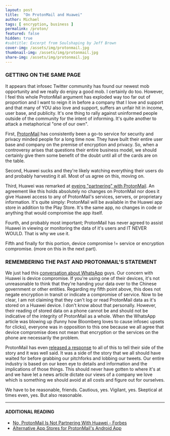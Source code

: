 ```yaml
---
layout: post
title:  "On ProtonMail and Huawei"
author: Michael
tags: [ encryption, business ]
permalink: /proton/
featured: false
hidden: true
#subtitle: Excerpt from Soulshaping by Jeff Brown
cover-img: /assets/img/protonmail.jpg
thumbnail-img: /assets/img/protonmail.jpg
share-img: /assets/img/protonmail.jpg
---
```

### GETTING ON THE SAME PAGE

It appears that infosec Twitter community has found our newest mob opportunity and we really do enjoy a good mob. I certainly do too. However, I feel this whole ProtonMail argument has exploded way too far out of proportion and I want to reign it in before a company that I love and support and that many of YOU also love and support, suffers an unfair hit in income, user base, and publicity. It's one thing to rally against uninformed people outside of the community for the intent of informing. It's quite another to attack a metaphorical "one of our own".

First, <a href="https://protonmail.com/" target="_blank">ProtonMail</a> has consistently been a go-to service for security and privacy minded people for a long time now. They have built their entire user base and company on the premise of encryption and privacy. So, when a controversy arises that questions their entire business model, we should certainly give them some benefit of the doubt until all of the cards are on the table.

Second, Huawei sucks and they're likely watching everything their users do and probably harvesting it all. Most of us agree on this, moving on.

Third, Huawei was remarked at <a href="https://www.bloomberg.com/news/articles/2019-09-06/huawei-eyes-protonmail-as-gmail-alternative-amid-u-s-sanctions" target="_blank">eyeing "partnering" with ProtonMail</a>. An agreement like this holds absolutely no changes on ProtonMail nor does it give Huawei access to any of ProtonMail's services, servers, or proprietary information. It's quite simply: ProtonMail will be available in the Huawei app store in addition to the Play Store. It's the same app, no changes in code or anything that would compromise the app itself.

Fourth, and probably most important; ProtonMail has never agreed to assist Huawei in viewing or monitoring the data of it's users and IT NEVER WOULD. That is why we use it.

Fifth and finally for this portion, device compromise != service or encryption compromise. (more on this in the next part).

### REMEMBERING THE PAST AND PROTONMAIL'S STATEMENT

We just had this <a href="https://www.bloomberg.com/opinion/articles/2019-05-14/whatsapp-hack-shows-end-to-end-encryption-is-pointless" target="_blank">conversation about WhatsApp</a> guys. Our concern with Huawei is device compromise. If you're using one of their devices, it's not unreasonable to think that they're handing your data over to the Chinese government or other entities. Regarding my fifth point above, this does not negate encryption in transit or indicate a compromise of service. Now to be clear, I am not claiming that they can't log or read ProtonMail data as it's stored on a Huawei device. I don't know about that personally. However, their reading of stored data on a phone cannot be and should not be indicative of the integrity of ProtonMail as a whole. When the WhatsApp article was blowing up (funny how Bloomberg loves to cause infosec upsets for clicks), everyone was in opposition to this one because we all agree that device compromise does not mean that encryption or the services on the phone are necessarily the problem.

ProtonMail has even <a href="https://protonmail.com/blog/clarifying-protonmail-and-huawei/" target="_blank">released a response</a> to all of this to tell their side of the story and it was well said. It was a side of the story that we all should have waited for before grabbing our pitchforks and lobbing our tweets. Our entire industry is based on our keen eye to details and information and the implications of those things. This should never have gotten to where it's at and we have let a news article dictate our views of a company we love which is something we should avoid at all costs and figure out for ourselves.

 We have to be reasonable, friends. Cautious, yes. Vigilant, yes. Skeptical at times even, yes. But also reasonable.

 <p><hr></p>

#### ADDITIONAL READING

 <ul>
 <li><a href="https://www.forbes.com/sites/jasonevangelho/2019/09/08/no-protonmail-is-not-partnering-with-chinas-huawei/#dbfdd1b6722a" target="_blank">No, ProtonMail Is Not Partnering With Huawei - Forbes</a></li>
 <li><a href="https://securityboulevard.com/2019/09/alternative-app-stores-for-protonmails-android-app/" target="_blank">Alternative App Stores for ProtonMail's Android App</a></li>
 </ul>
